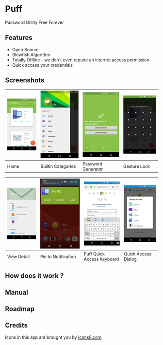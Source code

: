 # Puff

Password Utility Free Forever

## Features

* Open Source
* Blowfish Algorithm
* Totally Offline - we don't even require an internet access permission
* Quick access your credentials

## Screenshots



| ![Home](img/screenshots/SC_01_Home.png) | ![Home](img/screenshots/SC_02_Categories.png) | ![Home](img/screenshots/SC_03_Generator.png) | ![Home](img/screenshots/SC_04_GestureLock.png) |
| --------------------------------------- | ---------------------------------------- | ---------------------------------------- | ---------------------------------------- |
| Home                                    | Builtin Categories                       | Password Generator                       | Gesture Lock                             |


| ![Home](img/screenshots/SC_05_Detail.png) | ![Home](img/screenshots/SC_06_Notification.png) | ![Home](img/screenshots/SC_07_Keyboard.png) | ![Home](img/screenshots/SC_08_KeyboardDialog.png) |
| ---------------------------------------- | ---------------------------------------- | ---------------------------------------- | ---------------------------------------- |
| View Detail                              | Pin to Notification                      | Puff Quick Access Keyboard               | Quick Access Dialog                      |




## How does it work ?

## Manual

## Roadmap

## Credits

Icons in this app are brought you by [Icons8.com](https://icons8.com)